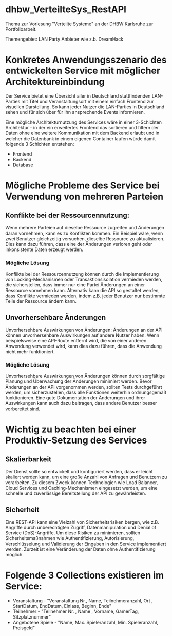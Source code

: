 # dhbw_VerteilteSys_RestAPI

Thema zur Vorlesung "Verteilte Systeme" an der DHBW Karlsruhe zur Portfolioarbeit.

Themengebiet: LAN Party Anbieter wie z.b. DreamHack

# Konkretes Anwendungsszenario des entwickelten Service mit möglicher Architektureinbindung

Der Service bietet eine Übersicht aller in Deutschland stattfindenden LAN-Parties mit Titel und Veranstaltungsort mit einem einfach Frontend zur visuellen Darstellung. So kann jeder Nutzer die LAN-Parties in Deutschland sehen und für sich über für Ihn ansprechende Events informieren. 

Eine mögliche Architekturnutzung des Services wäre in einer 3-Schichten Architektur - in der ein erweitertes Frontend das sortieren und filtern der Daten ohne eine weitere Kommunikation mit dem Backend erlaubt und in welcher die Datenbank in einem eigenen Container laufen würde damit folgende 3 Schichten entstehen:

* Frontend
* Backend
* Database

# Mögliche Probleme des Service bei Verwendung von mehreren Parteien

## Konflikte bei der Ressourcennutzung:

Wenn mehrere Parteien auf dieselbe Ressource zugreifen und Änderungen daran vornehmen, kann es zu Konflikten kommen. Ein Beispiel wäre, wenn zwei Benutzer gleichzeitig versuchen, dieselbe Ressource zu aktualisieren. Dies kann dazu führen, dass eine der Änderungen verloren geht oder inkonsistente Daten erzeugt werden.

### Mögliche Lösung

Konflikte bei der Ressourcennutzung können durch die Implementierung von Locking-Mechanismen oder Transaktionsisolation vermieden werden, die sicherstellen, dass immer nur eine Partei Änderungen an einer Ressource vornehmen kann. Alternativ kann die API so gestaltet werden, dass Konflikte vermieden werden, indem z.B. jeder Benutzer nur bestimmte Teile der Ressource ändern kann.

## Unvorhersehbare Änderungen

Unvorhersehbare Auswirkungen von Änderungen: Änderungen an der API können unvorhersehbare Auswirkungen auf andere Nutzer haben. Wenn beispielsweise eine API-Route entfernt wird, die von einer anderen Anwendung verwendet wird, kann dies dazu führen, dass die Anwendung nicht mehr funktioniert.

### Mögliche Lösung

Unvorhersehbare Auswirkungen von Änderungen können durch sorgfältige Planung und Überwachung der Änderungen minimiert werden. Bevor Änderungen an der API vorgenommen werden, sollten Tests durchgeführt werden, um sicherzustellen, dass alle Funktionen weiterhin ordnungsgemäß funktionieren. Eine gute Dokumentation der Änderungen und ihrer Auswirkungen kann auch dazu beitragen, dass andere Benutzer besser vorbereitet sind.

# Wichtig zu beachten bei einer Produktiv-Setzung des Services

## Skalierbarkeit

Der Dienst sollte so entwickelt und konfiguriert werden, dass er leicht skaliert werden kann, um eine große Anzahl von Anfragen und Benutzern zu verarbeiten. Zu diesem Zweck können Technologien wie Load Balancer, Cloud Services und Caching-Mechanismen eingesetzt werden, um eine schnelle und zuverlässige Bereitstellung der API zu gewährleisten.

## Sicherheit

Eine REST-API kann eine Vielzahl von Sicherheitsrisiken bergen, wie z.B. Angriffe durch unberechtigten Zugriff, Datenmanipulation und Denial of Service (DoS)-Angriffe. Um diese Risiken zu minimieren, sollten Sicherheitsmaßnahmen wie Authentifizierung, Autorisierung, Verschlüsselung und Validierung der Eingaben in den Service implementiert werden. Zurzeit ist eine Veränderung der Daten ohne Authentifizierung möglich. 




# Folgende 3 Collections existieren im Service:

* Veranstaltung - "Veranstaltung Nr., Name, Teilnehmeranzahl, Ort , StartDatum, EndDatum, Einlass, Beginn, Ende"
* Teilnehmer - "Teilnehmer Nr. , Name , Vorname, GamerTag, Sitzplatznummer"
* Angebotene Spiele - "Name, Max. Spieleranzahl, Min. Spieleranzahl, Preisgeld"
